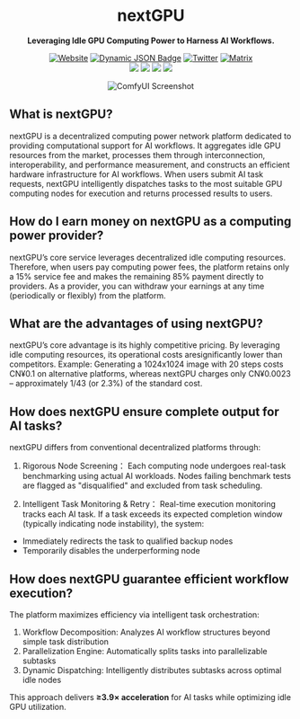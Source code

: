 <div align="center">

# nextGPU
**Leveraging Idle GPU Computing Power to Harness AI Workflows.**

[![Website][website-shield]][website-url]
[![Dynamic JSON Badge][discord-shield]][discord-url]
[![Twitter][twitter-shield]][twitter-url]
[![Matrix][matrix-shield]][matrix-url]
<br>
[![][github-release-shield]][github-release-link]
[![][github-release-date-shield]][github-release-link]
[![][github-downloads-shield]][github-downloads-link]
[![][github-downloads-latest-shield]][github-downloads-link]

[matrix-shield]: https://img.shields.io/badge/Matrix-000000?style=flat&logo=matrix&logoColor=white
[matrix-url]: https://app.element.io/#/room/%23comfyui_space%3Amatrix.org
[website-shield]: https://img.shields.io/badge/ComfyOrg-4285F4?style=flat
[website-url]: https://www.comfy.org/
<!-- Workaround to display total user from https://github.com/badges/shields/issues/4500#issuecomment-2060079995 -->
[discord-shield]: https://img.shields.io/badge/dynamic/json?url=https%3A%2F%2Fdiscord.com%2Fapi%2Finvites%2Fcomfyorg%3Fwith_counts%3Dtrue&query=%24.approximate_member_count&logo=discord&logoColor=white&label=Discord&color=green&suffix=%20total
[discord-url]: https://www.comfy.org/discord
[twitter-shield]: https://img.shields.io/twitter/follow/ComfyUI
[twitter-url]: https://x.com/ComfyUI

[github-release-shield]: https://img.shields.io/github/v/release/comfyanonymous/ComfyUI?style=flat&sort=semver
[github-release-link]: https://github.com/comfyanonymous/ComfyUI/releases
[github-release-date-shield]: https://img.shields.io/github/release-date/comfyanonymous/ComfyUI?style=flat
[github-downloads-shield]: https://img.shields.io/github/downloads/comfyanonymous/ComfyUI/total?style=flat
[github-downloads-latest-shield]: https://img.shields.io/github/downloads/comfyanonymous/ComfyUI/latest/total?style=flat&label=downloads%40latest
[github-downloads-link]: https://github.com/comfyanonymous/ComfyUI/releases

![ComfyUI Screenshot](https://github.com/user-attachments/assets/7ccaf2c1-9b72-41ae-9a89-5688c94b7abe)
</div>


## What is nextGPU?​
nextGPU is a decentralized computing power network platform dedicated to providing computational support for AI workflows. It aggregates idle GPU resources from the market, processes them through interconnection, interoperability, and performance measurement, and constructs an efficient hardware infrastructure for AI workflows. When users submit AI task requests, nextGPU intelligently dispatches tasks to the most suitable GPU computing nodes for execution and returns processed results to users.

## How do I earn money on nextGPU as a computing power provider?​
nextGPU’s core service leverages decentralized idle computing resources. Therefore, when users pay computing power fees, the platform retains only a 15% service fee and makes the remaining 85% payment directly to providers. As a provider, you can withdraw your earnings at any time (periodically or flexibly) from the platform.

## What are the advantages of using nextGPU?
nextGPU’s core advantage is its ​highly competitive pricing. By leveraging idle computing resources, its operational costs are ​significantly lower than competitors.
Example: Generating a 1024x1024 image with 20 steps costs ​CN¥0.1​ on alternative platforms, whereas nextGPU charges only ​CN¥0.0023​ – approximately ​1/43 (or 2.3%)​​ of the standard cost.

## How does nextGPU ensure complete output for AI tasks?
nextGPU differs from conventional decentralized platforms through:

1. Rigorous Node Screening：
Each computing node ​undergoes real-task benchmarking​ using actual AI workloads. Nodes failing benchmark tests are ​flagged as "disqualified"​​ and excluded from task scheduling.

2. Intelligent Task Monitoring & Retry：
Real-time execution monitoring tracks each AI task. If a task exceeds its expected completion window (typically indicating node instability), the system:
* ​Immediately redirects​ the task to qualified backup nodes
* ​Temporarily disables​ the underperforming node

## How does nextGPU guarantee efficient workflow execution?
The platform maximizes efficiency via ​intelligent task orchestration:

1. Workflow Decomposition:​​ Analyzes AI workflow structures beyond simple task distribution
2. ​Parallelization Engine:​​ Automatically splits tasks into parallelizable subtasks
3. Dynamic Dispatching:​​ Intelligently distributes subtasks across optimal idle nodes

This approach delivers ​**≥3.9× acceleration**​ for AI tasks while optimizing idle GPU utilization.
